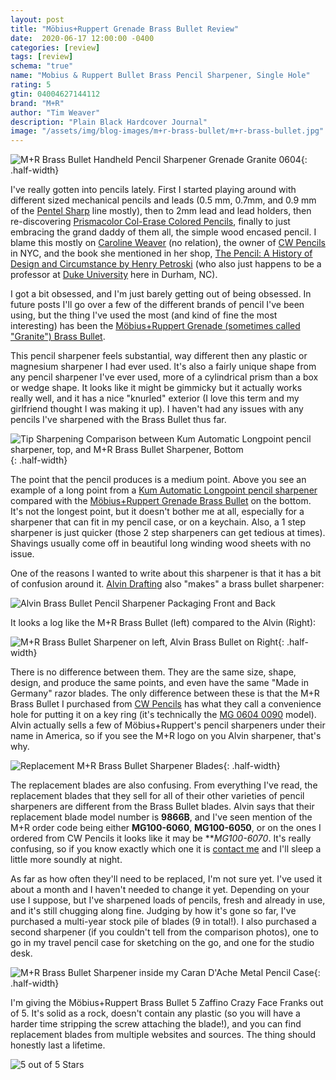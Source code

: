 ```yaml
---
layout: post
title: "Möbius+Ruppert Grenade Brass Bullet Review"
date:  2020-06-17 12:00:00 -0400
categories: [review]
tags: [review]
schema: "true"
name: "Mobius & Ruppert Bullet Brass Pencil Sharpener, Single Hole"
rating: 5
gtin: 04004627144112
brand: "M+R"
author: "Tim Weaver"
description: "Plain Black Hardcover Journal"
image: "/assets/img/blog-images/m+r-brass-bullet/m+r-brass-bullet.jpg"
---
```


![M+R Brass Bullet Handheld Pencil Sharpener Grenade Granite 0604 ](/assets/img/blog-images/m+r-brass-bullet/m+r-brass-bullet.jpg){: .half-width}

I've really gotten into pencils lately.  First I started playing around with different sized mechanical pencils and leads (0.5 mm, 0.7mm, and 0.9 mm of the [Pentel Sharp](https://www.pentel.com/products/sharp-mechanical-drafting-pencil) line mostly), then to 2mm lead and lead holders, then re-discovering [Prismacolor Col-Erase Colored Pencils](https://www.prismacolor.com/colored-pencils/premier-colored-pencils/premier-col-erase-colored-pencils/PCPremierCol-EraseColoredPencils), finally to just embracing the grand daddy of them all, the simple wood encased pencil.  I blame this mostly on [Caroline Weaver](https://twitter.com/cwpencils?lang=en) (no relation), the owner of [CW Pencils](https://cwpencils.com/) in NYC, and the book she mentioned in her shop, [The Pencil: A History of Design and Circumstance by Henry Petroski](https://cwpencils.com/collections/books/products/the-pencil-a-history-of-design-and-circumstance-by-henry-petroski) (who also just happens to be a professor at [Duke University](https://duke.edu/) here in Durham, NC).

I got a bit obsessed, and I'm just barely getting out of being obsessed. In future posts I'll go over a few of the different brands of pencil I've been using, but the thing I've used the most (and kind of fine the most interesting) has been the [Möbius+Ruppert Grenade (sometimes called "Granite") Brass Bullet](https://cwpencils.com/collections/sharpeners/products/bullet-sharpener).  

<!--more-->

This pencil sharpener feels substantial, way different then any plastic or magnesium sharpener I had ever used.  It's also a fairly unique shape from any pencil sharpener I've ever used, more of a cylindrical prism than a box or wedge shape.  It looks like it might be gimmicky but it actually works really well, and it has a nice "knurled" exterior (I love this term and my girlfriend thought I was making it up).  I haven't had any issues with any pencils I've sharpened with the Brass Bullet thus far.

![Tip Sharpening Comparison between Kum Automatic Longpoint pencil sharpener, top, and M+R Brass Bullet Sharpener, Bottom](/assets/img/blog-images/m+r-brass-bullet/tip-comparrison.jpg){: .half-width}

The point that the pencil produces is a medium point. Above you see an example of a long point from a [Kum Automatic Longpoint pencil sharpener](https://cwpencils.com/collections/kum/products/automatic-long-point-sharpener) compared with the [Möbius+Ruppert Grenade Brass Bullet](https://cwpencils.com/collections/sharpeners/products/bullet-sharpener) on the bottom. It's not the longest point, but it doesn't bother me at all, especially for a sharpener that can fit in my pencil case, or on a keychain.  Also, a 1 step sharpener is just quicker (those 2 step sharpeners can get tedious at times). Shavings usually come off in beautiful long winding wood sheets with no issue.


One of the reasons I wanted to write about this sharpener is that it has a bit of confusion around it.  [Alvin Drafting](http://www.alvindrafting.com/) also "makes" a brass bullet sharpener:

![Alvin Brass Bullet Pencil Sharpener Packaging Front and Back](/assets/img/blog-images/m+r-brass-bullet/alvin-packaging.jpg)

It looks a log like the M+R Brass Bullet (left) compared to the Alvin (Right):

![M+R Brass Bullet Sharpener on left, Alvin Brass Bullet on Right](/assets/img/blog-images/m+r-brass-bullet/sharpener-compare.jpg){: .half-width}

There is no difference between them.  They are the same size, shape, design, and produce the same points, and even have the same "Made in Germany" razor blades.  The only difference between these is that the M+R Brass Bullet I purchased from [CW Pencils](https://cwpencils.com/) has what they call a convenience hole for putting it on a key ring (it's technically the [MG 0604 0090](https://cwpencils.com/collections/mobius-ruppert/products/bullet-sharpener-with-convenience-hole) model).  Alvin actually sells a few of Möbius+Ruppert's pencil sharpeners under their name in America, so if you see the M+R logo on you Alvin sharpener, that's why.

![Replacement M+R Brass Bullet Sharpener Blades](/assets/img/blog-images/m+r-brass-bullet/replacement-blades.jpg){: .half-width}

The replacement blades are also confusing.  From everything I've read, the replacement blades that they sell for all of their other varieties of pencil sharpeners are different from the Brass Bullet blades.  Alvin says that their replacement blade model number is **9866B**, and I've seen mention of the M+R order code being either **MG100-6060**, **MG100-6050**, or on the ones I ordered from CW Pencils it looks like it may be ***MG100-6070*.  It's really confusing, so if you know exactly which one it is [contact me](mailto:timoweaver@gmail.com) and I'll sleep a little more soundly at night.

As far as how often they'll need to be replaced, I'm not sure yet.  I've used it about a month and I haven't needed to change it yet.  Depending on your use I suppose, but I've sharpened loads of pencils, fresh and already in use, and it's still chugging along fine.  Judging by how it's gone so far, I've purchased a multi-year stock pile of blades (9 in total!).  I also purchased a second sharpener (if you couldn't tell from the comparison photos), one to go in my travel pencil case for sketching on the go, and one for the studio desk.

![M+R Brass Bullet Sharpener inside my Caran D'Ache Metal Pencil Case](/assets/img/blog-images/m+r-brass-bullet/pencil-case.jpg){: .half-width}

I'm giving the Möbius+Ruppert Brass Bullet 5 Zaffino Crazy Face Franks out of 5.  It's solid as a rock, doesn't contain any plastic (so you will have a harder time stripping the screw attaching the blade!), and you can find replacement blades from multiple websites and sources.  The thing should honestly last a lifetime.

![5 out of 5 Stars](/assets/img/blog-images/zaffino-scale-5-star.jpg)
